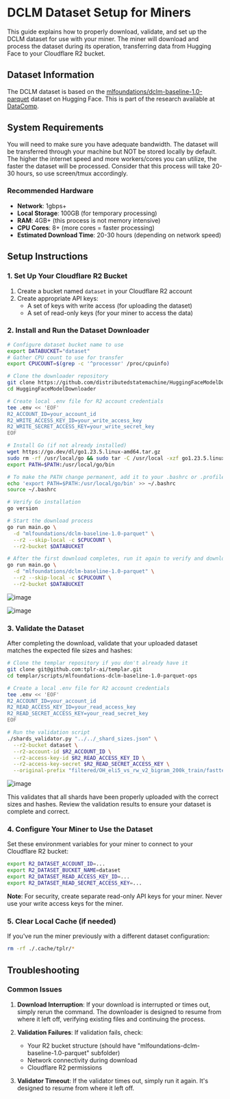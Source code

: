 # DCLM Dataset Setup for Miners

This guide explains how to properly download, validate, and set up the DCLM dataset for use with your miner. The miner will download and process the dataset during its operation, transferring data from Hugging Face to your Cloudflare R2 bucket.

## Dataset Information

The DCLM dataset is based on the [mlfoundations/dclm-baseline-1.0-parquet](https://huggingface.co/datasets/mlfoundations/dclm-baseline-1.0-parquet) dataset on Hugging Face. This is part of the research available at [DataComp](https://data.commoncrawl.org/contrib/datacomp/index.html).

## System Requirements

You will need to make sure you have adequate bandwidth. The dataset will be transferred through your machine but NOT be stored locally by default. The higher the internet speed and more workers/cores you can utilize, the faster the dataset will be processed. Consider that this process will take 20-30 hours, so use screen/tmux accordingly.

### Recommended Hardware

- **Network**: 1gbps+
- **Local Storage**: 100GB (for temporary processing)
- **RAM**: 4GB+ (this process is not memory intensive)
- **CPU Cores**: 8+ (more cores = faster processing)
- **Estimated Download Time**: 20-30 hours (depending on network speed)

## Setup Instructions

### 1. Set Up Your Cloudflare R2 Bucket

1. Create a bucket named `dataset` in your Cloudflare R2 account
2. Create appropriate API keys:
   - A set of keys with write access (for uploading the dataset)
   - A set of read-only keys (for your miner to access the data)

### 2. Install and Run the Dataset Downloader

```bash
# Configure dataset bucket name to use
export DATABUCKET="dataset"
# Gather CPU count to use for transfer
export CPUCOUNT=$(grep -c '^processor' /proc/cpuinfo)

# Clone the downloader repository
git clone https://github.com/distributedstatemachine/HuggingFaceModelDownloader
cd HuggingFaceModelDownloader

# Create local .env file for R2 account credentials
tee .env << 'EOF'
R2_ACCOUNT_ID=your_account_id
R2_WRITE_ACCESS_KEY_ID=your_write_access_key
R2_WRITE_SECRET_ACCESS_KEY=your_write_secret_key
EOF

# Install Go (if not already installed)
wget https://go.dev/dl/go1.23.5.linux-amd64.tar.gz
sudo rm -rf /usr/local/go && sudo tar -C /usr/local -xzf go1.23.5.linux-amd64.tar.gz
export PATH=$PATH:/usr/local/go/bin

# To make the PATH change permanent, add it to your .bashrc or .profile:
echo 'export PATH=$PATH:/usr/local/go/bin' >> ~/.bashrc
source ~/.bashrc

# Verify Go installation
go version

# Start the download process
go run main.go \
  -d "mlfoundations/dclm-baseline-1.0-parquet" \
  --r2 --skip-local -c $CPUCOUNT \
  --r2-bucket $DATABUCKET

# After the first download completes, run it again to verify and download any missing files
go run main.go \
  -d "mlfoundations/dclm-baseline-1.0-parquet" \
  --r2 --skip-local -c $CPUCOUNT \
  --r2-bucket $DATABUCKET
```

![image](https://github.com/user-attachments/assets/f9235ac7-9861-4253-a7aa-24feca5e96ef)

![image](https://github.com/user-attachments/assets/a99737d1-259e-433d-9dcd-71e921c04e4c)

### 3. Validate the Dataset

After completing the download, validate that your uploaded dataset matches the expected file sizes and hashes:

```bash
# Clone the templar repository if you don't already have it
git clone git@github.com:tplr-ai/templar.git
cd templar/scripts/mlfoundations-dclm-baseline-1.0-parquet-ops

# Create a local .env file for R2 account credentials
tee .env << 'EOF'
R2_ACCOUNT_ID=your_account_id
R2_READ_ACCESS_KEY_ID=your_read_access_key
R2_READ_SECRET_ACCESS_KEY=your_read_secret_key
EOF

# Run the validation script
./shards_validator.py "../../_shard_sizes.json" \
  --r2-bucket dataset \
  --r2-account-id $R2_ACCOUNT_ID \
  --r2-access-key-id $R2_READ_ACCESS_KEY_ID \
  --r2-access-key-secret $R2_READ_SECRET_ACCESS_KEY \
  --original-prefix "filtered/OH_eli5_vs_rw_v2_bigram_200k_train/fasttext_openhermes_reddit_eli5_vs_rw_v2_bigram_200k_train/processed_data"
```

![image](https://github.com/user-attachments/assets/0f68675f-d5b7-463b-b06e-318c1b0555c6)

This validates that all shards have been properly uploaded with the correct sizes and hashes. Review the validation results to ensure your dataset is complete and correct.

### 4. Configure Your Miner to Use the Dataset

Set these environment variables for your miner to connect to your Cloudflare R2 bucket:

```bash
export R2_DATASET_ACCOUNT_ID=...
export R2_DATASET_BUCKET_NAME=dataset
export R2_DATASET_READ_ACCESS_KEY_ID=...
export R2_DATASET_READ_SECRET_ACCESS_KEY=...
```

**Note**: For security, create separate read-only API keys for your miner. Never use your write access keys for the miner.

### 5. Clear Local Cache (if needed)

If you've run the miner previously with a different dataset configuration:

```bash
rm -rf ./.cache/tplr/*
```

## Troubleshooting

### Common Issues

1. **Download Interruption**: If your download is interrupted or times out, simply rerun the command. The downloader is designed to resume from where it left off, verifying existing files and continuing the process.

2. **Validation Failures**: If validation fails, check:
   - Your R2 bucket structure (should have "mlfoundations-dclm-baseline-1.0-parquet" subfolder)
   - Network connectivity during download
   - Cloudflare R2 permissions

3. **Validator Timeout**: If the validator times out, simply run it again. It's designed to resume from where it left off.
